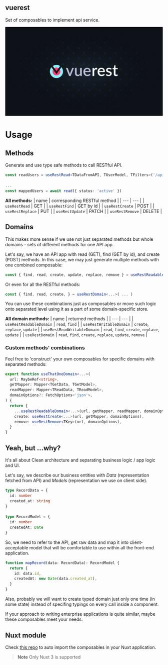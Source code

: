 ## vuerest
Set of composables to implement api service.

![vuerest](.github/banner.jpg)

# Usage

## Methods

Generate and use type safe methods to call RESTful API.
```ts
const readUsers = useRestRead<TDataFromAPI, TUserModel, TFilters>('/api/users', mapDataToUser)

...
const mappedUsers = await read({ status: 'active' })
```

**All methods:**
| name | corresponding RESTful method |
| --- | --- |
| `useRestRead` | GET |
| `useRestFind` | GET by id |
| `useRestCreate` | POST |
| `useRestReplace` | PUT |
| `useRestUpdate` | PATCH |
| `useRestRemove` | DELETE |


## Domains

This makes more sense if we use not just separated methods but whole domains - sets of different methods for one API app.

Let's say, we have an API app with read (GET), find (GET by id), and create (POST) methods. In this case, we may just generate multiple methods with one combined composable:
```ts
const { find, read, create, update, replace, remove } = useRestReadableDomain<...>( ... )
```
Or even for all the RESTful methods:
```ts
const { find, read, create, } = useRestDomain<...>( ... )
```

You can use these combinations just as composables or move such logic onto separated level using it as a part of some domain-specific store.

**All domain methods:**
| name | returned methods |
| --- | --- |
| `useRestReadableDomain` | `read`, `find` |
| `useRestWritableDomain` | `create`, `replace`, `update` |
| `useRestReadWritableDomain` | `read`, `find`, `create`, `replace`, `update` |
| `useRestDomain` | `read`, `find`, `create`, `replace`, `update`, `remove` |

### Custom methods' combinations

Feel free to 'construct' your own composables for specific domains with separated methods:
```ts
export function useThatOneDomain<...>(
  url: MaybeRef<string>,
  getMapper: Mapper<TGetData, TGetModel>,
  readMapper: Mapper<TReadData, TReadModel>,
  domainOptions?: FetchOptions<'json'>,
) {
  return {
    ...useRestReadableDomain<...>(url, getMapper, readMapper, domainOptions),
    create: useRestCreate<...>(url, getMapper, domainOptions),
    remove: useRestRemove<TKey>(url, domainOptions),
  }
}
```

## Yeah, but ...why?

It's all about Clean architecture and separating business logic / app logic and UI.

Let's say, we describe our business entities with _Data_ (representation fetched from API) and _Models_ (representation we use on client side).

```ts
type RecordData = {
  id: number
  created_at: string
}

type RecordModel = {
  id: number
  createdAt: Date
}
```

So, we need to refer to the API, get raw data and map it into client-acceptable model that will be comfortable to use within all the front-end application.
```ts
function mapRecord(data: RecordData): RecordModel {
  return {
    id: data.id,
    createdAt: new Date(data.created_at),
  }
}
```

Also, probably we will want to create typed domain just only one time (in some state) instead of specifing typings on every call inside a component.

If your approach to writing enterprise applications is quite similar, maybe these composables meet your needs.

## Nuxt module

Check [this repo](https://github.com/voire/nuxt-vuerest) to auto import the composables in your Nuxt application.

> **Note**
> Only Nuxt 3 is supported
